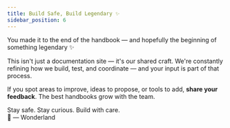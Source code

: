 ```yaml
---
title: Build Safe, Build Legendary ✨
sidebar_position: 6
---
```


You made it to the end of the handbook — and hopefully the beginning of something legendary ✨

This isn't just a documentation site — it's our shared craft. We're constantly refining how we build, test, and coordinate — and your input is part of that process.

If you spot areas to improve, ideas to propose, or tools to add, **share your feedback**. The best handbooks grow with the team.

Stay safe. Stay curious. Build with care.  
🌌 — Wonderland
